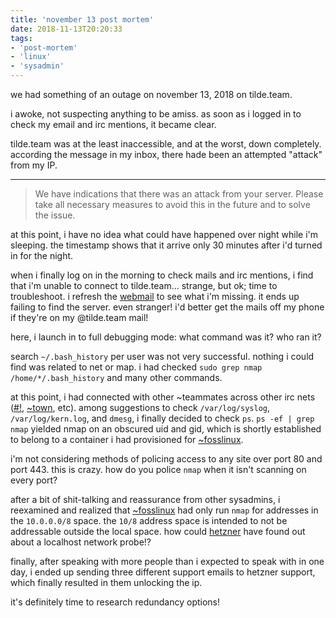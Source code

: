 ```yaml
---
title: 'november 13 post mortem'
date: 2018-11-13T20:20:33
tags:
- 'post-mortem'
- 'linux'
- 'sysadmin'
---
```


we had something of an outage on november 13, 2018 on tilde.team.

i awoke, not suspecting anything to be amiss. as soon as i logged in to
check my email and irc mentions, it became clear.

tilde.team was at the least inaccessible, and at the worst, down
completely. according the message in my inbox, there hade been an
attempted "attack" from my IP.

------------------------------------------------------------------------

> We have indications that there was an attack from your server. Please
> take all necessary measures to avoid this in the future and to solve
> the issue.

at this point, i have no idea what could have happened over night while
i'm sleeping. the timestamp shows that it arrive only 30 minutes after
i'd turned in for the night.

when i finally log on in the morning to check mails and irc mentions, i
find that i'm unable to connect to tilde.team... strange, but ok; time
to troubleshoot. i refresh the [webmail](https://mail.tilde.team) to see
what i'm missing. it ends up failing to find the server. even stranger!
i'd better get the mails off my phone if they're on my @tilde.team mail!

here, i launch in to full debugging mode: what command was it? who ran
it?

search `~/.bash_history` per user was not very successful. nothing i
could find was related to net or map. i had checked
`sudo grep nmap /home/*/.bash_history` and many other commands.

at this point, i had connected with other ~teammates across other irc
nets ([\#!](https://hashbang.sh/), [~town](https://tilde.town), etc).
among suggestions to check `/var/log/syslog`, `/var/log/kern.log`, and
`dmesg`, i finally decided to check `ps`. `ps -ef | grep nmap` yielded
nmap on an obscured uid and gid, which is shortly established to belong
to a container i had provisioned for [~fosslinux](/~fosslinux/).

i'm not considering methods of policing access to any site over port 80
and port 443. this is crazy. how do you police `nmap` when it isn't
scanning on every port?

after a bit of shit-talking and reassurance from other sysadmins, i
reexamined and realized that [~fosslinux](/~fosslinux/) had only run
`nmap` for addresses in the `10.0.0.0/8` space. the `10/8` address space
is intended to not be addressable outside the local space. how could
[hetzner](https://hetzner.com) have found out about a localhost network
probe!?

finally, after speaking with more people than i expected to speak with
in one day, i ended up sending three different support emails to hetzner
support, which finally resulted in them unlocking the ip.

it's definitely time to research redundancy options!
